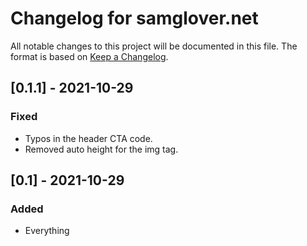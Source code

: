 # Changelog for samglover.net

All notable changes to this project will be documented in this file. The format
is based on [Keep a Changelog](https://keepachangelog.com/en/1.0.0/).

## [0.1.1] - 2021-10-29

### Fixed
- Typos in the header CTA code.
- Removed auto height for the img tag.

## [0.1] - 2021-10-29

### Added
- Everything
